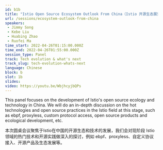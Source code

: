 ```yaml
---
id: b1b
title: "Istio Open Source Ecosystem Outlook From China（Istio 开源生态展望）"
url: /sessions/ecosystem-outlook-from-china
speakers:
 - Jimmy Song
 - Kebe Liu
 - Huabing Zhao
 - Ruofei Ma
time_start: 2022-04-26T01:15:00.000Z
time_end: 2022-04-26T01:55:00.000Z
session_type: Panel
track: Tech evolution & what's next
track_slug: tech-evolution-whats-next
language: Chinese
block: b
slot: 1b
slides: 
video: https://youtu.be/WbjhcyjbQPs
---
```


This panel focuses on the development of Istio's open source ecology and technology in China. We will do an in-depth discussion on the hot technologies and open source practices in the Istio field at this stage, such as ebpf, proxyless, custom protocol access, open source products and ecological development, etc.
 
本次圆桌会议聚焦于Istio在中国的开源生态和技术的发展，我们会对现阶段 Istio 领域的热门技术和开源实践做深入的探讨，例如 ebpf、proxyless、自定义协议接入、开源产品及生态发展等。